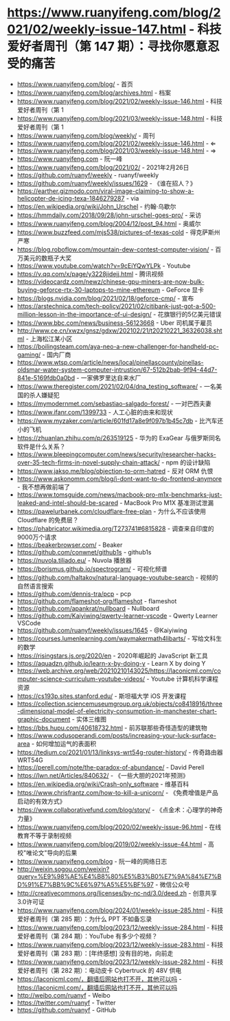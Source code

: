 # https://www.ruanyifeng.com/blog/2021/02/weekly-issue-147.html - 科技爱好者周刊（第 147 期）：寻找你愿意忍受的痛苦

- https://www.ruanyifeng.com/blog/ - 首页
- https://www.ruanyifeng.com/blog/archives.html - 档案
- https://www.ruanyifeng.com/blog/2021/02/weekly-issue-146.html - 科技爱好者周刊（第 1
- https://www.ruanyifeng.com/blog/2021/03/weekly-issue-148.html - 科技爱好者周刊（第 1
- https://www.ruanyifeng.com/blog/weekly/ - 周刊
- https://www.ruanyifeng.com/blog/2021/02/weekly-issue-146.html - ⇐
- https://www.ruanyifeng.com/blog/2021/03/weekly-issue-148.html - ⇒
- https://www.ruanyifeng.com - 阮一峰
- https://www.ruanyifeng.com/blog/2021/02/ - 2021年2月26日
- https://github.com/ruanyf/weekly - ruanyf/weekly
- https://github.com/ruanyf/weekly/issues/1629 - 《谁在招人？》
- https://earther.gizmodo.com/viral-image-claiming-to-show-a-helicopter-de-icing-texa-1846279287 - via
- https://en.wikipedia.org/wiki/John_Urschel - 约翰·乌歇尔
- https://hmmdaily.com/2018/09/28/john-urschel-goes-pro/ - 采访
- https://www.ruanyifeng.com/blog/2004/12/post_94.html - 奥威尔
- https://www.buzzfeed.com/mjs538/pictures-of-texas-cold - 得克萨斯州严寒
- https://blog.roboflow.com/mountain-dew-contest-computer-vision/ - 百万美元的数瓶子大奖
- https://www.youtube.com/watch?v=9cEiYQwYLPk - Youtube
- https://v.qq.com/x/page/y3228jidejj.html - 腾讯视频
- https://videocardz.com/newz/chinese-gpu-miners-are-now-bulk-buying-geforce-rtx-30-laptops-to-mine-ethereum - GeForce 显卡
- https://blogs.nvidia.com/blog/2021/02/18/geforce-cmp/ - 宣布
- https://arstechnica.com/tech-policy/2021/02/citibank-just-got-a-500-million-lesson-in-the-importance-of-ui-design/ - 花旗银行的5亿美元错误
- https://www.bbc.com/news/business-56123668 - Uber 司机属于雇员
- http://www.ce.cn/xwzx/gnsz/gdxw/202102/21/t20210221_36326038.shtml - 上海松江某小区
- https://boilingsteam.com/aya-neo-a-new-challenger-for-handheld-pc-gaming/ - 国内厂商
- https://www.wtsp.com/article/news/local/pinellascounty/pinellas-oldsmar-water-system-computer-intrustion/67-512b2bab-9f94-44d7-841e-5169fdb0a0bd - 一家佛罗里达自来水厂
- https://www.theregister.com/2021/02/04/dna_testing_software/ - 一名美国的杀人嫌疑犯
- https://mymodernmet.com/sebastiao-salgado-forest/ - 一对巴西夫妻
- https://www.ifanr.com/1399733 - 人工心脏的由来和现状
- https://www.myzaker.com/article/601fd17a8e9f097b1b45c7db - 比汽车还小的飞机
- https://zhuanlan.zhihu.com/p/263519125 - 华为的 ExaGear 与俄罗斯同名软件是什么关系？
- https://www.bleepingcomputer.com/news/security/researcher-hacks-over-35-tech-firms-in-novel-supply-chain-attack/ - npm 的设计缺陷
- https://www.jakso.me/blog/objection-to-orm-hatred - 反对 ORM 仇恨
- https://www.askonomm.com/blog/i-dont-want-to-do-frontend-anymore - 我不想再做前端了
- https://www.tomsguide.com/news/macbook-pro-m1x-benchmarks-just-leaked-and-intel-should-be-scared - MacBook Pro M1X 基准测试泄漏
- https://pawelurbanek.com/cloudflare-free-plan - 为什么不应该使用 Cloudflare 的免费层？
- https://phabricator.wikimedia.org/T273741#6815828 - 调查来自印度的9000万个请求
- https://beakerbrowser.com/ - Beaker
- https://github.com/conwnet/github1s - github1s
- https://nuvola.tiliado.eu/ - Nuvola 播放器
- https://borismus.github.io/spectrogram/ - 可视化频谱
- https://github.com/haltakov/natural-language-youtube-search - 视频的自然语言搜索
- https://github.com/dennis-tra/pcp - pcp
- https://github.com/flameshot-org/flameshot - flameshot
- https://github.com/apankrat/nullboard - Nullboard
- https://github.com/Kaiyiwing/qwerty-learner-vscode - Qwerty Learner VSCode
- https://github.com/ruanyf/weekly/issues/1645 - @Kaiyiwing
- https://courses.lumenlearning.com/waymakermath4libarts/ - 写给文科生的数学
- https://risingstars.js.org/2020/en - 2020年崛起的 JavaScript 新工具
- https://aquadzn.github.io/learn-x-by-doing-y - Learn X by doing Y
- https://web.archive.org/web/20210210143025/https://laconicml.com/computer-science-curriculum-youtube-videos/ - Youtube 计算机科学课程资源
- https://cs193p.sites.stanford.edu/ - 斯坦福大学 iOS 开发课程
- https://collection.sciencemuseumgroup.org.uk/objects/co8418916/three-dimensional-model-of-electricity-consumption-in-manchester-chart-graphic-document - 实体三维图
- https://bbs.hupu.com/40618732.html - 前苏联那些奇怪造型的建筑物
- https://www.codusoperandi.com/posts/increasing-your-luck-surface-area - 如何增加运气的表面积
- https://tedium.co/2021/01/13/linksys-wrt54g-router-history/ - 传奇路由器 WRT54G
- https://perell.com/note/the-paradox-of-abundance/ - David Perell
- https://lwn.net/Articles/840632/ - 《一些大胆的2021年预测》
- https://en.wikipedia.org/wiki/Crash-only_software - 维基百科
- https://www.chrisfrantz.com/how-to-kill-a-unicorn/ - 《免费增值是产品启动的有效方式》
- https://www.collaborativefund.com/blog/story/ - 《点金术：心理学的神奇力量》
- https://www.ruanyifeng.com/blog/2020/02/weekly-issue-96.html - 在线教育不等于录制视频
- https://www.ruanyifeng.com/blog/2019/02/weekly-issue-44.html - 高校"唯论文"导向的后果
- https://www.ruanyifeng.com/blog - 阮一峰的网络日志
- http://weixin.sogou.com/weixin?query=%E9%98%AE%E4%B8%80%E5%B3%B0%E7%9A%84%E7%BD%91%E7%BB%9C%E6%97%A5%E5%BF%97 - 微信公众号
- http://creativecommons.org/licenses/by-nc-nd/3.0/deed.zh - 创意共享3.0许可证
- https://www.ruanyifeng.com/blog/2024/01/weekly-issue-285.html - 科技爱好者周刊（第 285 期）：为什么 PPT 不如备忘录
- https://www.ruanyifeng.com/blog/2023/12/weekly-issue-284.html - 科技爱好者周刊（第 284 期）：YouTube 有多少个视频？
- https://www.ruanyifeng.com/blog/2023/12/weekly-issue-283.html - 科技爱好者周刊（第 283 期）：[年终感想] 没有目的地，向前走
- https://www.ruanyifeng.com/blog/2023/12/weekly-issue-282.html - 科技爱好者周刊（第 282 期）：电动皮卡 Cybertruck 的 48V 供电
- https://laconicml.com/，翻墙后网站也打不开，其他可以吗 - https://laconicml.com/，翻墙后网站也打不开，其他可以吗
- http://weibo.com/ruanyf - Weibo
- https://twitter.com/ruanyf - Twitter
- https://github.com/ruanyf - GitHub
